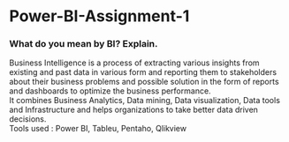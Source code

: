 # Power-BI-Assignment-1

### What do you mean by BI? Explain.

Business Intelligence is a process of extracting various insights from existing and past data in various form and reporting them to stakeholders about their business problems and possible solution in the form of reports and dashboards to optimize the business performance.    
It combines Business Analytics, Data mining, Data visualization, Data tools and Infrastructure and helps organizations to take better data driven decisions.    
Tools used : Power BI, Tableu, Pentaho, Qlikview
